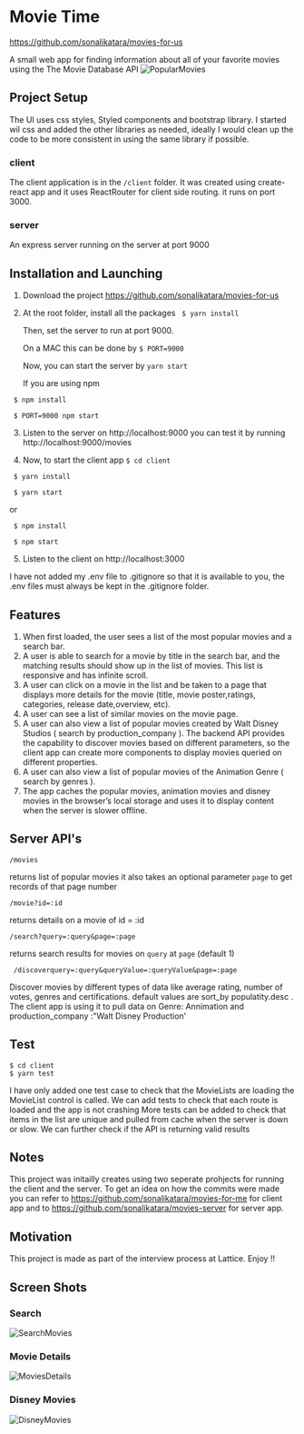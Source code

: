 
# Movie Time
https://github.com/sonalikatara/movies-for-us

A small web app for finding information about all of your favorite movies using the The Movie Database API
![PopularMovies](./client/gitImages/popularMovies.png)

## Project Setup

The UI uses css styles, Styled components and bootstrap library. I started wil css and added the other libraries as needed, ideally I would clean up the code to be more consistent in using the same library if possible.
### client
The client application is in the ` /client ` folder. 
It was created using create-react app and it uses ReactRouter for client side routing. it runs on port 3000.
### server
An express server running on the server at port 9000


## Installation and Launching 

1. Download the project https://github.com/sonalikatara/movies-for-us

2. At the root folder, install all the packages
  `  $ yarn install  `
  
   Then, set the server to run at port 9000.

   On a MAC this can be done by 
  ` $ PORT=9000 `

   Now, you can start the server by 
  `yarn start `
  
   If you are using npm 
  ```
   $ npm install
  
   $ PORT=9000 npm start
  ```

3. Listen to the server on http://localhost:9000
  you can test it by running  http://localhost:9000/movies

4. Now, to start the client app
  ` $ cd client `

  ```
   $ yarn install
   
   $ yarn start   
  ```  
   or
  ``` 
   $ npm install
   
   $ npm start
 ``` 
 
 5. Listen to the client on http://localhost:3000

I have not added my .env file to .gitignore so that it is available to you, the .env files must always be kept in the .gitignore folder.

## Features
1. When first loaded, the user sees a list of the most popular movies and a search bar.
2. A user is able to search for a movie by title in the search bar, and the matching results should show up in the list of movies. This list is responsive and has infinite scroll.
3. A user can click on a movie in the list and be taken to a page that displays more details for the movie (title, movie poster,ratings, categories, release date,overview, etc).
4. A user can see a list of similar movies on the movie page.
5. A user can also view a list of popular movies created by Walt Disney Studios ( search by production_company ). The backend API provides the capability to discover movies based on different parameters, so the client app can create more components to display movies queried on different properties.
6. A user can also view a list of popular movies of the Animation Genre ( search by genres ).
7. The app caches the popular movies, animation movies and disney movies in the browser’s local storage and uses it to display content when the server is slower offline.
 
## Server API's

` /movies  `          

returns list of popular movies it also takes an optional parameter `page` to get records of that page number

` /movie?id=:id   `  

returns details on a movie of id = :id

 ` /search?query=:query&page=:page  `     

returns search results for movies on `query` at `page` (default 1) 

 ` /discoverquery=:query&queryValue=:queryValue&page=:page`

Discover movies by different types of data like average rating, number of votes, genres and certifications. default values are sort_by populatity.desc . The client app is using it to pull data on Genre: Annimation and production_company :"Walt Disney Production' 

## Test
```
$ cd client
$ yarn test
```
I have only added one test case to check that the MovieLists are loading the MovieList control is called.
We can add tests to check that each route is loaded and the app is not crashing
More tests can be added to check that items in the list are unique and pulled from cache when the server is down or slow.
We can further check if the API is returning valid results

## Notes
This project was initailly creates using two seperate prohjects for running the client and the server.
To get an idea on how the commits were made you can refer to https://github.com/sonalikatara/movies-for-me for client app and to https://github.com/sonalikatara/movies-server for server app. 

## Motivation
This project is made as part of the interview process at Lattice. 
Enjoy !!
 
 ## Screen Shots
 ### Search
![SearchMovies](./client/gitImages/searchMovies.png)
### Movie Details
![MoviesDetails](./client/gitImages/movieDetails.png)
### Disney Movies
![DisneyMovies](./client/gitImages/disneyMovies.png)
